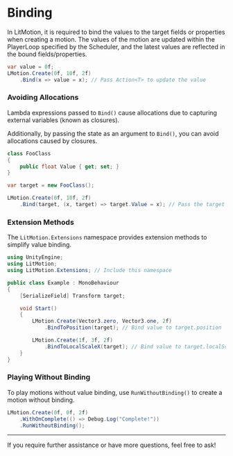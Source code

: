 # Binding

In LitMotion, it is required to bind the values to the target fields or properties when creating a motion. The values of the motion are updated within the PlayerLoop specified by the Scheduler, and the latest values are reflected in the bound fields/properties.

```cs
var value = 0f;
LMotion.Create(0f, 10f, 2f)
    .Bind(x => value = x); // Pass Action<T> to update the value
```

### Avoiding Allocations

Lambda expressions passed to `Bind()` cause allocations due to capturing external variables (known as closures).


Additionally, by passing the state as an argument to `Bind()`, you can avoid allocations caused by closures.

```cs
class FooClass
{
    public float Value { get; set; }
}

var target = new FooClass();

LMotion.Create(0f, 10f, 2f)
    .Bind(target, (x, target) => target.Value = x); // Pass the target object as the first argument
```

### Extension Methods

The `LitMotion.Extensions` namespace provides extension methods to simplify value binding.

```cs
using UnityEngine;
using LitMotion;
using LitMotion.Extensions; // Include this namespace

public class Example : MonoBehaviour
{
    [SerializeField] Transform target;

    void Start()
    {
        LMotion.Create(Vector3.zero, Vector3.one, 2f)
            .BindToPosition(target); // Bind value to target.position

        LMotion.Create(1f, 3f, 2f)
            .BindToLocalScaleX(target); // Bind value to target.localScale.x
    }
}
```

### Playing Without Binding

To play motions without value binding, use `RunWithoutBinding()` to create a motion without binding.

```cs
LMotion.Create(0f, 0f, 2f)
    .WithOnComplete(() => Debug.Log("Complete!"))
    .RunWithoutBinding();
```

---
If you require further assistance or have more questions, feel free to ask!